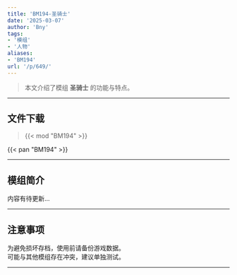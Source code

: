 ```yaml
---
title: 'BM194-圣骑士'
date: '2025-03-07'
author: 'Bny'
tags:
- '模组'
- '人物'
aliases:
- 'BM194'
url: '/p/649/'
---
```


> 本文介绍了模组 **圣骑士** 的功能与特点。

---

## 文件下载  

> {{< mod "BM194" >}}  

{{< pan "BM194" >}}  

---

## 模组简介

>  
内容有待更新...  

---

## 注意事项

>  
为避免损坏存档，使用前请备份游戏数据。  
可能与其他模组存在冲突，建议单独测试。  

---

